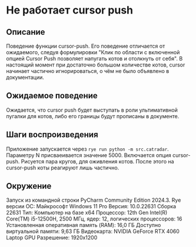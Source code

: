 # Не работает cursor push

## Описание
Поведение функции cursor-push. Его поведение отличается от ожидаемого, следуя формулировки "Клик по области с включенной опцией Cursor Push позволяет напугать котов и отолкнуть от себя".
В настоящий момент при достаточно большом количестве котов, cursor начинает частично игнорироваться, о чём не было объявлено в документации.

## Ожидаемое поведение
Ожидается, что cursor push будет выступать в роли ультимативной пугалки для котов, либо его границы будут прописаны в документе.

## Шаги воспроизведения
Приложение запускается через `rye run python -m src.catradar`. Параметру N присваеивается значение 5000. Включается опция cursor-push.
Рисуется пара кругов, для оживления котов.
После этого на cursor-push коты реагируют лишь частично.

## Окружение
Запуск из командной строки PyCharm Community Edition 2024.3.
Rye версии
ОС:	Майкрософт Windows 11 Pro
Версия:	10.0.22631 Сборка 22631
Тип: Компьютер на базе x64
Процессор: 12th Gen Intel(R) Core(TM) i5-12500H, 2500 МГц, ядер: 12, логических процессоров: 16
Установленная оперативная память (RAM):	16,0 ГБ
Доступно виртуальной памяти: 9,63 ГБ
Видеокарта: NVIDIA GeForce RTX 4060 Laptop GPU
Разрешение: 1920x1200
